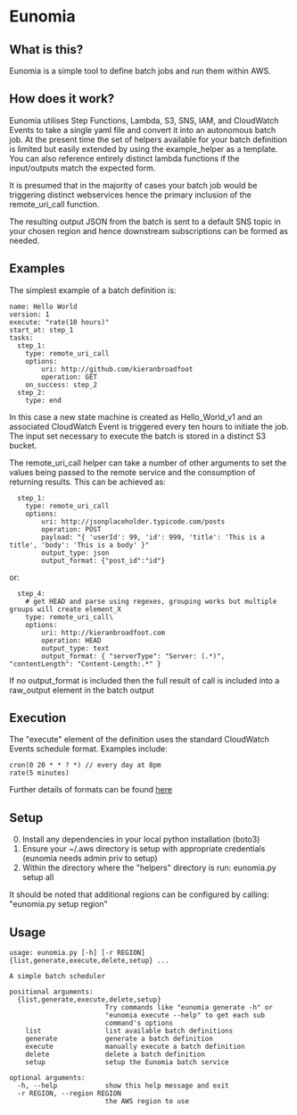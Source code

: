 # Eunomia

## What is this?

Eunomia is a simple tool to define batch jobs and run them within AWS.

## How does it work?

Eunomia utilises Step Functions, Lambda, S3, SNS, IAM, and CloudWatch Events to take a single yaml file and convert it into an autonomous batch job.  At the present time the set of helpers available for your batch definition is limited but easily extended by using the example_helper as a template.  You can also reference entirely distinct lambda functions if the input/outputs match the expected form.

It is presumed that in the majority of cases your batch job would be triggering distinct webservices hence the primary inclusion of the remote_uri_call function.

The resulting output JSON from the batch is sent to a default SNS topic in your chosen region and hence downstream subscriptions can be formed as needed.

## Examples

The simplest example of a batch definition is:

```
name: Hello World
version: 1
execute: "rate(10 hours)"
start_at: step_1
tasks:
  step_1:
    type: remote_uri_call
    options:
        uri: http://github.com/kieranbroadfoot
        operation: GET
    on_success: step_2
  step_2:
    type: end
```

In this case a new state machine is created as Hello_World_v1 and an associated CloudWatch Event is triggered every ten hours to initiate the job.  The input set necessary to execute the batch is stored in a distinct S3 bucket.

The remote_uri_call helper can take a number of other arguments to set the values being passed to the remote service and the consumption of returning results.  This can be achieved as:

```
  step_1:
    type: remote_uri_call
    options:
        uri: http://jsonplaceholder.typicode.com/posts
        operation: POST
        payload: "{ 'userId': 99, 'id': 999, 'title': 'This is a title', 'body': 'This is a body' }"
        output_type: json
        output_format: {"post_id":"id"}
```

or:

```
  step_4:
    # get HEAD and parse using regexes, grouping works but multiple groups will create element_X
    type: remote_uri_call\
    options:
        uri: http://kieranbroadfoot.com
        operation: HEAD
        output_type: text
        output_format: { "serverType": "Server: (.*)", "contentLength": "Content-Length:.*" }
```

If no output_format is included then the full result of call is included into a raw_output element in the batch output

## Execution

The "execute" element of the definition uses the standard CloudWatch Events schedule format.  Examples include:

```
cron(0 20 * * ? *) // every day at 8pm
rate(5 minutes)
```

Further details of formats can be found [here](http://docs.aws.amazon.com/AmazonCloudWatch/latest/events/ScheduledEvents.html)

## Setup

0. Install any dependencies in your local python installation (boto3)
1. Ensure your ~/.aws directory is setup with appropriate credentials (eunomia needs admin priv to setup)
2. Within the directory where the "helpers" directory is run: eunomia.py setup all

It should be noted that additional regions can be configured by calling: "eunomia.py setup region"

## Usage
```
usage: eunomia.py [-h] [-r REGION] {list,generate,execute,delete,setup} ...

A simple batch scheduler

positional arguments:
  {list,generate,execute,delete,setup}
                        Try commands like "eunomia generate -h" or
                        "eunomia execute --help" to get each sub
                        command's options
    list                list available batch definitions
    generate            generate a batch definition
    execute             manually execute a batch definition
    delete              delete a batch definition
    setup               setup the Eunomia batch service

optional arguments:
  -h, --help            show this help message and exit
  -r REGION, --region REGION
                        the AWS region to use
```